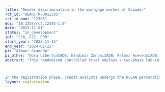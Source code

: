 ```yaml
---
title: "Gender discrimination in the mortgage market of Ecuador"
rct_id: "AEARCTR-0012385"
rct_id_num: "12385"
doi: "10.1257/rct.12385-1.0"
date: "2023-11-01"
status: "in_development"
jel: "J16, G21, C99"
start_year: "2023-11-13"
end_year: "2024-01-22"
pi: "Albani Granado"
pi_other: "Nora LibertunIADB; Wladimir ZanoniIADB; Paloma AcevedoIADB; Hugo HernandezAnova Policy Research"
abstract: "This randomized controlled trial employs a two-phase lab-in-the-field experiment to quantify gender-based discrimination in mortgage loan evaluations. Credit analysts will assess 16 randomized, pre-approved applications that vary by gender, age, and marital status. The study focuses on middle-income applicants, as identified by Hernández et al. (2021), particularly targeting those between 30 and 40 years of age. It also accounts for family size and spousal income as potential confounding variables. The research introduces a renegotiation parameter, building upon Amanatullah & Morris (2010), to ascertain the influence of negotiation settings on loan conditions.

In the registration phase, credit analysts undergo the OCEAN personality test, the Rosenberg self-esteem scale, and the Wonderlic psychometric test. These metrics serve as control variables in the subsequent analysis. The evaluation phase involves the appraisal of synthetic applicant profiles, focusing on loan terms and conditions. Utilizing a controlled platform for decision-making, this study aims to contribute nuanced insights into gender discrimination within the mortgage market, thereby enriching the discourse on financial gender equality."
layout: registration
---
```


